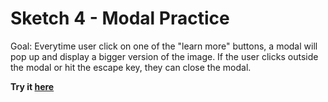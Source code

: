 # Sketch 4 - Modal Practice

Goal: Everytime user click on one of the "learn more" buttons, a modal will pop up and display a bigger version of the image. If the user clicks outside the modal or hit the escape key, they can close the modal.

**Try it [here](https://aprilding.com/js-sketchbook/04-modal/index.html)**